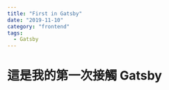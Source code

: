 ```yaml
---
title: "First in Gatsby"
date: "2019-11-10"
category: "frontend"
tags:
  - Gatsby
---
```


# 這是我的第一次接觸 Gatsby
